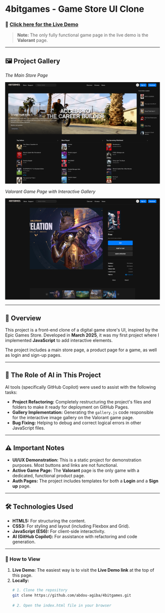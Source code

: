 # 4bitgames - Game Store UI Clone

### 🚀 **[Click here for the Live Demo](https://4jib0x.github.io/4bitgames/)**
> **Note:** The only fully functional game page in the live demo is the **Valorant** page.

---

## 🖼️ Project Gallery
<em>The Main Store Page</em>
<p align="center">
  <img src="assets/md/4bit_main_page.png" alt="Main Page Screenshot" width="600"/>
    
<em>Valorant Game Page with Interactive Gallery</em>
</p>
<p align="center">
  <img src="assets/md/valo_page.png" alt="Valorant Page Screenshot" width="600"/>

</p>

---

## 📖 Overview

This project is a front-end clone of a digital game store's UI, inspired by the Epic Games Store. Developed in **March 2025**, it was my first project where I implemented **JavaScript** to add interactive elements.

The project includes a main store page, a product page for a game, as well as login and sign-up pages.

---

## 🤖 The Role of AI in This Project

AI tools (specifically GitHub Copilot) were used to assist with the following tasks:
*   **Project Refactoring:** Completely restructuring the project's files and folders to make it ready for deployment on GitHub Pages.
*   **Gallery Implementation:** Generating the `gallery.js` code responsible for the interactive image gallery on the Valorant game page.
*   **Bug Fixing:** Helping to debug and correct logical errors in other JavaScript files.

---

## ⚠️ Important Notes

*   **UI/UX Demonstration:** This is a static project for demonstration purposes. Most buttons and links are not functional.
*   **Active Game Page:** The **Valorant** page is the only game with a dedicated, functional product page.
*   **Auth Pages:** The project includes templates for both a **Login** and a **Sign up** page.

---

## 🛠️ Technologies Used

*   **HTML5:** For structuring the content.
*   **CSS3:** For styling and layout (including Flexbox and Grid).
*   **JavaScript (ES6):** For client-side interactivity.
*   **AI (GitHub Copilot):** For assistance with refactoring and code generation.

---

### 🔧 How to View

1.  **Live Demo:** The easiest way is to visit the **Live Demo link** at the top of this page.
2.  **Locally:**
    ```bash
    # 1. Clone the repository
    git clone https://github.com/abdou-agiba/4bitgames.git

    # 2. Open the index.html file in your browser
    ```
